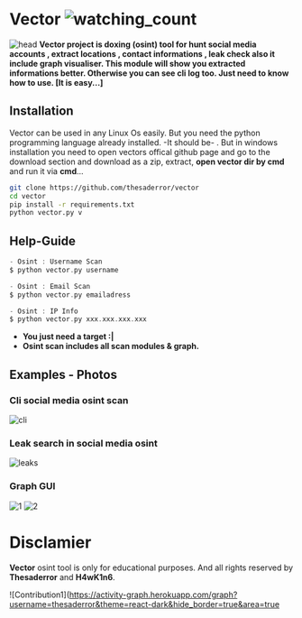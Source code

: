 # Vector <img src="https://komarev.com/ghpvc/?username=thesaderror&color=brightgreen" alt="watching_count" />
![head](https://media.discordapp.net/attachments/1017858747827228753/1027922053082398740/hmm.png)
**Vector project is doxing (osint) tool for hunt social media accounts , extract locations , contact informations , leak check also it include graph visualiser. This module will show you extracted informations better. Otherwise you can see cli log too. Just need to know how to use. [It is easy...]**

## Installation
Vector can be used in any Linux Os easily. But you need the python programming language already installed. -It should be- . But in windows installation you need to open vectors offical github page and go to the download section and download as a zip, extract, **open vector dir by cmd** and run it via **cmd**...
```bash
git clone https://github.com/thesaderror/vector
cd vector
pip install -r requirements.txt
python vector.py v
```

## Help-Guide
```c
- Osint : Username Scan
$ python vector.py username

- Osint : Email Scan
$ python vector.py emailadress

- Osint : IP Info
$ python vector.py xxx.xxx.xxx.xxx
```
* **You just need a target :|**
* **Osint scan includes all scan modules & graph.**
## Examples - Photos

### Cli social media osint scan
![cli](https://i.hizliresim.com/trpvgr5.PNG)

### Leak search in social media osint
![leaks](https://i.hizliresim.com/5fusmd8.png)

### Graph GUI
![1](https://i.hizliresim.com/bgnl7da.PNG)
![2](https://i.hizliresim.com/rqz6n9e.PNG)

# Disclamier
**Vector** osint tool is only for educational purposes. And all rights reserved by **Thesaderror** and **H4wK1n6**.

![Contribution1](https://activity-graph.herokuapp.com/graph?username=thesaderror&theme=react-dark&hide_border=true&area=true
